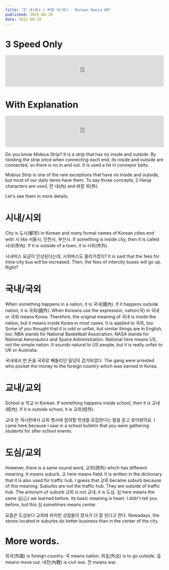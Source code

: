 ```yaml
---
title: "안 내(內) / 바깥 외(外) - Korean Hanja #9"
published: 2015-06-20
date: 2015-06-20
---
```


#  3 Speed Only

<iframe id="audio_iframe" src="https://www.podbean.com/media/player/u4wqv-56cedd?skin=2" width="100%" height="100" frameborder="0" scrolling="no"></iframe>

#  With Explanation

<iframe id="audio_iframe" src="https://www.podbean.com/media/player/zh8pv-56cede?skin=2" width="100%" height="100" frameborder="0" scrolling="no"></iframe>

Do you know Mobius Strip? It is a strip that has no inside and outside. By twisting the strip once when connecting each end, its inside and outside are connected, so there is no in and out. It is used a lot in conveyor belts.

Mobius Strip is one of the rare exceptions that have no inside and outside, but most of our daily items have them. To say those concepts, 2 Hanja characters are used, 안 내(內) and 바깥 외(外).

Let's see them in more details.

#  시내/시외

City is 도시(都市) in Korean and many formal names of Korean cities end with 시 like 서울시, 인천시, 부산시. If something is inside city, then it is called 시내(市內). If it is outside of a town, it is 시외(市外).

시내버스 요금이 인상된다는데, 시외버스도 올라가겠지?
It is said that the fees for intra-city bus will be increased. Then, the fees of intercity buses will go up. Right?

#  국내/국외

When something happens in a nation, it is 국내(國內). If it happens outside nation, it is 국외(國外). When Koreans use the expression, nation(국) in 국내 or 국외 means Korea. Therefore, the original meaning of 국내 is inside the nation, but it means inside Korea in most cases. It is applied to 국외, too. Some of you thought that it is odd or unfair, but similar things are in English, too. NBA stands for National Basketball Association. NASA stands for National Aeronautics and Space Administration. National here means US, not the simple nation. It sounds natural to US people, but it is really unfair to UK or Australia.

국내에서 번 돈을 국외로 빼돌리던 일당이 검거되었다.
The gang were arrested who pocket the money to the foreign country which was earned in Korea.

#  교내/교외

School is 학교 in Korean. If something happens inside school, then it is 교내(校內). If it is outside school, it is 교외(校外).

교내 한 게시판에서 교외 행사에 참여할 학생을 모집한다는 말을 듣고 찾아왔어요.
I came here because I saw in a school bulletin that you were gathering students for after school events.

#  도심/교외

However, there is a same sound word, 교외(郊外) which has different meaning. It means suburb. 교 here means field. It is written in the dictionary that it is also used for traffic hub. I guess that 교외 became suburb because of this meaning. Suburbs are not the traffic hub. They are outside of traffic hub. The antonym of suburb 교외 is not 교내, it is 도심. 심 here means the same 심(心) we learned before. Its basic meaning is heart. I didn't tell you before, but this 심 sometimes means center.

요즘은 도심보다 교외에 위치한 상점들이 장사가 더 잘 된다고 한다.
Nowadays, the stores located in suburbs do better business than in the center of the city.

#  More words.

외국(外國) is foreign country. 국 means nation.
외출(外出) is to go outside. 출 means move out.
내전(內戰) is civil war. 전 means war.